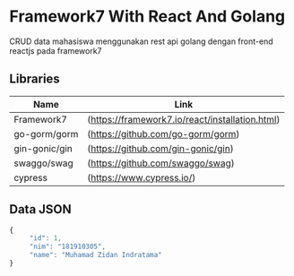 # Framework7 With React And Golang

CRUD data mahasiswa menggunakan rest api golang dengan front-end reactjs pada framework7

## Libraries

| Name          | Link                                            |
| ------------- | ----------------------------------------------- |
| Framework7    | (https://framework7.io/react/installation.html) |
| go-gorm/gorm  | (https://github.com/go-gorm/gorm)               |
| gin-gonic/gin | (https://github.com/gin-gonic/gin)              |
| swaggo/swag   | (https://github.com/swaggo/swag)                |
| cypress       | (https://www.cypress.io/)                       |

## Data JSON

```javascript
{
     "id": 1,
     "nim": "181910305",
     "name": "Muhamad Zidan Indratama"
}
```
